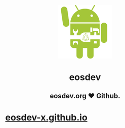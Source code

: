 <p align="center">
  <a href="https://eosdev-x.github.io"><img src="eosdev.png" alt="Logo" height=170></a>
</p>
<h1 align="center">eosdev</h1>
<h2 align="center">eosdev.org ❤️ Github.</h2>

# [eosdev-x.github.io](eosdev-x.github.io)

